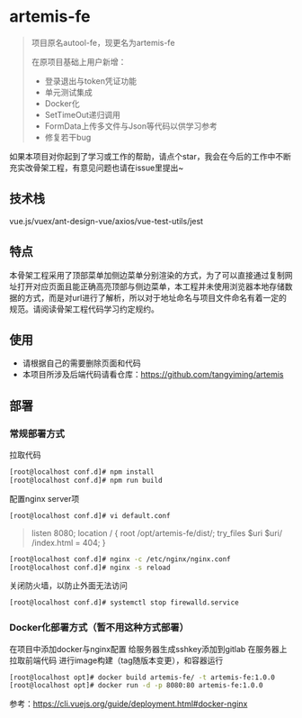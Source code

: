 # artemis-fe

> 项目原名autool-fe，现更名为artemis-fe
> 
> 在原项目基础上用户新增：
> - 登录退出与token凭证功能
> - 单元测试集成
> - Docker化
> - SetTimeOut递归调用
> - FormData上传多文件与Json等代码以供学习参考
> - 修复若干bug

如果本项目对你起到了学习或工作的帮助，请点个star，我会在今后的工作中不断充实改骨架工程，有意见问题也请在issue里提出~

## 技术栈
vue.js/vuex/ant-design-vue/axios/vue-test-utils/jest

## 特点
本骨架工程采用了顶部菜单加侧边菜单分别渲染的方式，为了可以直接通过复制网址打开对应页面且能正确高亮顶部与侧边菜单，本工程并未使用浏览器本地存储数据的方式，而是对url进行了解析，所以对于地址命名与项目文件命名有着一定的规范。请阅读骨架工程代码学习约定规约。

## 使用
- 请根据自己的需要删除页面和代码
- 本项目所涉及后端代码请看仓库：https://github.com/tangyiming/artemis

## 部署
### 常规部署方式
拉取代码
```bash
[root@localhost conf.d]# npm install
[root@localhost conf.d]# npm run build
```
配置nginx server项


```bash
[root@localhost conf.d]# vi default.conf
```

> listen       8080;
> location / {
>     root /opt/artemis-fe/dist/;
>     try_files $uri $uri/ /index.html = 404;
> }

```bash 
[root@localhost conf.d]# nginx -c /etc/nginx/nginx.conf
[root@localhost conf.d]# nginx -s reload
```
关闭防火墙，以防止外面无法访问
```bash
[root@localhost conf.d]# systemctl stop firewalld.service
```
 
### Docker化部署方式（暂不用这种方式部署）
在项目中添加docker与nginx配置
给服务器生成sshkey添加到gitlab
在服务器上拉取前端代码
进行image构建（tag随版本变更），和容器运行
```bash
[root@localhost opt]# docker build artemis-fe/ -t artemis-fe:1.0.0
[root@localhost opt]# docker run -d -p 8080:80 artemis-fe:1.0.0
```
 
参考：https://cli.vuejs.org/guide/deployment.html#docker-nginx